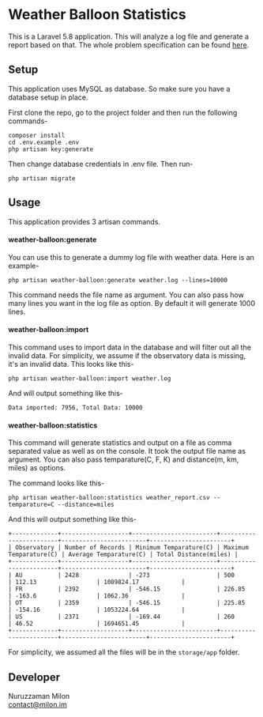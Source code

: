 # Weather Balloon Statistics

This is a Laravel 5.8 application. This will analyze a log file and generate a report based on that. The whole problem specification can be found [here](weather.md). 

## Setup

This application uses MySQL as database. So make sure you have a database setup in place.

First clone the repo, go to the project folder and then run the following commands-

```
composer install
cd .env.example .env
php artisan key:generate
```
Then change database credentials in .env file. Then run-

```
php artisan migrate
```

## Usage

This application provides 3 artisan commands.

#### weather-balloon:generate

You can use this to generate a dummy log file with weather data. Here is an example-

```
php artisan weather-balloon:generate weather.log --lines=10000    
```

This command needs the file name as argument. You can also pass how many lines you want in the log file as option. By default it will generate 1000 lines.

#### weather-balloon:import

This command uses to import data in the database and will filter out all the invalid data. For simplicity, we assume if the observatory data is missing, it's an invalid data. This looks like this-

```
php artisan weather-balloon:import weather.log
```

And will output something like this-

```
Data imported: 7956, Total Data: 10000
```

#### weather-balloon:statistics

This command will generate statistics and output on a file as comma separated value as well as on the console. It took the output file name as argument. You can also pass temparature(C, F, K) and distance(m, km, miles) as options.

The command looks like this-

```
php artisan weather-balloon:statistics weather_report.csv --temparature=C --distance=miles
```

And this will output something like this-

```
+-------------+-------------------+------------------------+------------------------+------------------------+-----------------------+
| Observatory | Number of Records | Minimum Temparature(C) | Maximum Temparature(C) | Average Temparature(C) | Total Distance(miles) |
+-------------+-------------------+------------------------+------------------------+------------------------+-----------------------+
| AU          | 2428              | -273                   | 500                    | 112.13                 | 1089824.17            |
| FR          | 2392              | -546.15                | 226.85                 | -163.6                 | 1062.36               |
| OT          | 2359              | -546.15                | 225.85                 | -154.16                | 1053224.64            |
| US          | 2371              | -169.44                | 260                    | 46.52                  | 1694651.45            |
+-------------+-------------------+------------------------+------------------------+------------------------+-----------------------+
```

For simplicity, we assumed all the files will be in the `storage/app` folder.

## Developer

Nuruzzaman Milon<br>
contact@milon.im
